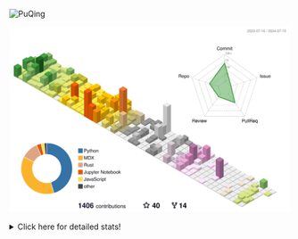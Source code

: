 ![PuQing](https://user-images.githubusercontent.com/27223114/171565019-9a56fae6-b08b-421f-99db-7e830da42371.png)

![](./profile-3d-contrib/profile-season-animate.svg)

<details>
<summary>Click here for detailed stats!</summary>

<!--START_SECTION:waka-->
![Lines of code](https://img.shields.io/badge/From%20Hello%20World%20I%27ve%20Written-1.4%20million%20lines%20of%20code-blue)

**🐱 My GitHub Data** 

> 📦 398.9 kB Used in GitHub's Storage 
 > 
> 🏆 415 Contributions in the Year 2024
 > 
> 🚫 Not Opted to Hire
 > 
> 📜 46 Public Repositories 
 > 
> 🔑 29 Private Repositories 
 > 
**I'm an Early 🐤** 

```text
🌞 Morning                508 commits         ██░░░░░░░░░░░░░░░░░░░░░░░   06.61 % 
🌆 Daytime                3483 commits        ███████████░░░░░░░░░░░░░░   45.35 % 
🌃 Evening                1721 commits        ██████░░░░░░░░░░░░░░░░░░░   22.41 % 
🌙 Night                  1968 commits        ██████░░░░░░░░░░░░░░░░░░░   25.62 % 
```


📊 **This Week I Spent My Time On** 

```text
💬 Programming Languages: 
Browsing                 7 hrs 44 mins       █████████░░░░░░░░░░░░░░░░   35.39 % 
GitHubing                6 hrs 9 mins        ███████░░░░░░░░░░░░░░░░░░   28.19 % 
Python                   2 hrs 35 mins       ███░░░░░░░░░░░░░░░░░░░░░░   11.83 % 
Fish Touching            1 hr 47 mins        ██░░░░░░░░░░░░░░░░░░░░░░░   08.20 % 
CLI                      1 hr 13 mins        █░░░░░░░░░░░░░░░░░░░░░░░░   05.60 % 

🔥 Editors: 
Chrome                   17 hrs 19 mins      ████████████████████░░░░░   79.21 % 
VS Code                  3 hrs 16 mins       ████░░░░░░░░░░░░░░░░░░░░░   14.95 % 
fish                     1 hr 13 mins        █░░░░░░░░░░░░░░░░░░░░░░░░   05.60 % 
Obsidian                 3 mins              ░░░░░░░░░░░░░░░░░░░░░░░░░   00.24 % 

💻 Operating System: 
Mac                      18 hrs 36 mins      █████████████████████░░░░   85.05 % 
Linux                    2 hrs 38 mins       ███░░░░░░░░░░░░░░░░░░░░░░   12.04 % 
WSL                      38 mins             █░░░░░░░░░░░░░░░░░░░░░░░░   02.90 % 
```


<!--END_SECTION:waka-->
</details>
